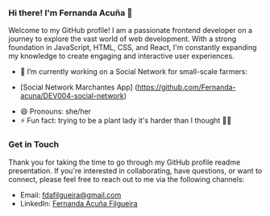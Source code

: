 ### Hi there! I'm Fernanda Acuña 👋
Welcome to my GitHub profile! I am a passionate frontend developer on a journey to explore the vast world of web development. With a strong foundation in JavaScript, HTML, CSS, and React, I'm constantly expanding my knowledge to create engaging and interactive user experiences. 

- 🔭 I’m currently working on a Social Network for small-scale farmers:
* [Social Network Marchantes App] (https://github.com/Fernanda-acuna/DEV004-social-network)
- 😄 Pronouns: she/her
- ⚡ Fun fact: trying to be a plant lady it's harder than I thought 😮‍💨

### Get in Touch
Thank you for taking the time to go through my GitHub profile readme presentation. If you're interested in collaborating, have questions, or want to connect, please feel free to reach out to me via the following channels:

* Email: fdafilgueira@gmail.com
* LinkedIn: [Fernanda Acuña Filgueira](https://www.linkedin.com/in/fernanda-acu%C3%B1a-filgueira-b83942244/)

